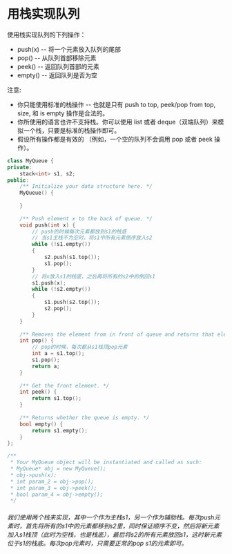 # 用栈实现队列
使用栈实现队列的下列操作：

 - push(x) -- 将一个元素放入队列的尾部
 - pop() -- 从队列首部移除元素
 - peek() -- 返回队列首部的元素
 - empty() -- 返回队列是否为空

注意:
 - 你只能使用标准的栈操作 -- 也就是只有 push to top, peek/pop from top, size, 和 is empty 操作是合法的。
 - 你所使用的语言也许不支持栈。你可以使用 list 或者 deque（双端队列）来模拟一个栈，只要是标准的栈操作即可。
 - 假设所有操作都是有效的 （例如，一个空的队列不会调用 pop 或者 peek 操作）。
 
 

```c++
class MyQueue {
private:
    stack<int> s1, s2;
public:
    /** Initialize your data structure here. */
    MyQueue() {
        
    }
    
    /** Push element x to the back of queue. */
    void push(int x) {
        // push的时候每次元素都放到s1的栈底
        // 当s1主栈不为空时，将s1中所有元素倒序放入s2
        while (!s1.empty())
        {
            s2.push(s1.top());
            s1.pop();
        }
        // 将x放入s1的栈底，之后再将所有的s2中的倒回s1
        s1.push(x);
        while (!s2.empty())
        {
            s1.push(s2.top());
            s2.pop();
        }
    }
    
    /** Removes the element from in front of queue and returns that element. */
    int pop() {
        // pop的时候，每次都从s1栈顶pop元素
        int a = s1.top();
        s1.pop();
        return a;
    }
    
    /** Get the front element. */
    int peek() {
        return s1.top();
    }
    
    /** Returns whether the queue is empty. */
    bool empty() {
        return s1.empty();
    }
};

/**
 * Your MyQueue object will be instantiated and called as such:
 * MyQueue* obj = new MyQueue();
 * obj->push(x);
 * int param_2 = obj->pop();
 * int param_3 = obj->peek();
 * bool param_4 = obj->empty();
 */
```
###### 我们使用两个栈来实现，其中一个作为主栈s1，另一个作为辅助栈。每次push元素时，首先将所有的s1中的元素都移到s2里，同时保证顺序不变，然后将新元素加入s1栈顶（此时为空栈，也是栈底），最后将s2的所有元素放回s1，这时新元素位于s1的栈底。每次pop元素时，只需要正常的pop s1的元素即可。

